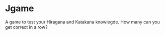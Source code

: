 # Jgame

A game to test your Hiragana and Katakana knowlegde. How many can you get correct in a row?
